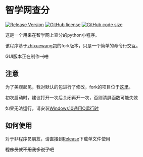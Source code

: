 # 智学网查分

[![Release Version](https://img.shields.io/github/v/release/YogurtZebra/zhixuewang?style=flat-square)](https://github.com/YogurtZebra/zhixuewang/releases/latest)
[![GitHub license](https://img.shields.io/github/license/YogurtZebra/zhixuewang?style=flat-square)](LICENSE)
[![GitHub code size](https://img.shields.io/github/languages/code-size/YogurtZebra/zhixuewang?style=flat-square&color=3cb371)](https://codeload.github.com/YogurtZebra/zhixuewang/zip/master)

这是一个用来在智学网上查分的python小程序。

该程序基于[zhixuewang包](https://github.com/anwenhu/zhixuewang-python)的fork版本，只是一个简单的命令行交互。

GUI版本正在制作~~（咕~~

## 注意

为了美观起见，我对默认的包进行了修改，fork的项目位于[这里](https://github.com/YogurtZebra/zhixuewang-python)。

初次启动时，建议打开一次后关闭再开一次，否则清屏函数可能失效

如果无法运行，请安装[Windows10通用C运行时](https://www.microsoft.com/zh-cn/download/details.aspx?id=48234)

## 如何使用

对于非程序员朋友，请直接到[Release](https://github.com/YogurtZebra/zhixuewang/releases)下载单文件使用

~~程序员就不用我多说了吧~~